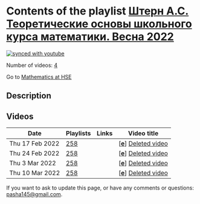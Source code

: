 # Contents of the playlist [Штерн А.С. Теоретические основы школьного курса математики.  Весна 2022](https://www.youtube.com/playlist?list=PLq3E5oubNNoCxVDqzZJ6QYwRDy3e6w9Dc)

[![synced with youtube](https://img.shields.io/github/last-commit/mathphysschool/mathphysschool.github.io/autoupdate1?label=synced%20with%20youtube)](https://github.com/mathphysschool/mathphysschool.github.io/commits/autoupdate1)

Number of videos: [4](#videos)

Go to [Mathematics at HSE](../README.md)

## Description



## Videos

|Date|Playlists|Links|Video title|
|---|---|---|---|
| Thu&nbsp;17&nbsp;Feb&nbsp;2022 | [258](../playlists/258 "Штерн А.С. Теоретические основы школьного курса математики.  Весна 2022") |  | [[**e**](https://studio.youtube.com/video/GsHhv5I_RIE/edit "Edit")] [Deleted video](https://www.youtube.com/watch?v=GsHhv5I_RIE&list=PLq3E5oubNNoCxVDqzZJ6QYwRDy3e6w9Dc "This video is unavailable.") |
| Thu&nbsp;24&nbsp;Feb&nbsp;2022 | [258](../playlists/258 "Штерн А.С. Теоретические основы школьного курса математики.  Весна 2022") |  | [[**e**](https://studio.youtube.com/video/oRqoIUsNcCM/edit "Edit")] [Deleted video](https://www.youtube.com/watch?v=oRqoIUsNcCM&list=PLq3E5oubNNoCxVDqzZJ6QYwRDy3e6w9Dc "This video is unavailable.") |
| Thu&nbsp;3&nbsp;Mar&nbsp;2022 | [258](../playlists/258 "Штерн А.С. Теоретические основы школьного курса математики.  Весна 2022") |  | [[**e**](https://studio.youtube.com/video/0pZjL43PxQI/edit "Edit")] [Deleted video](https://www.youtube.com/watch?v=0pZjL43PxQI&list=PLq3E5oubNNoCxVDqzZJ6QYwRDy3e6w9Dc "This video is unavailable.") |
| Thu&nbsp;10&nbsp;Mar&nbsp;2022 | [258](../playlists/258 "Штерн А.С. Теоретические основы школьного курса математики.  Весна 2022") |  | [[**e**](https://studio.youtube.com/video/07KrMBZKKwA/edit "Edit")] [Deleted video](https://www.youtube.com/watch?v=07KrMBZKKwA&list=PLq3E5oubNNoCxVDqzZJ6QYwRDy3e6w9Dc "This video is unavailable.") |


 If you want to ask to update this page, or have any comments or questions: <pasha145@gmail.com>.